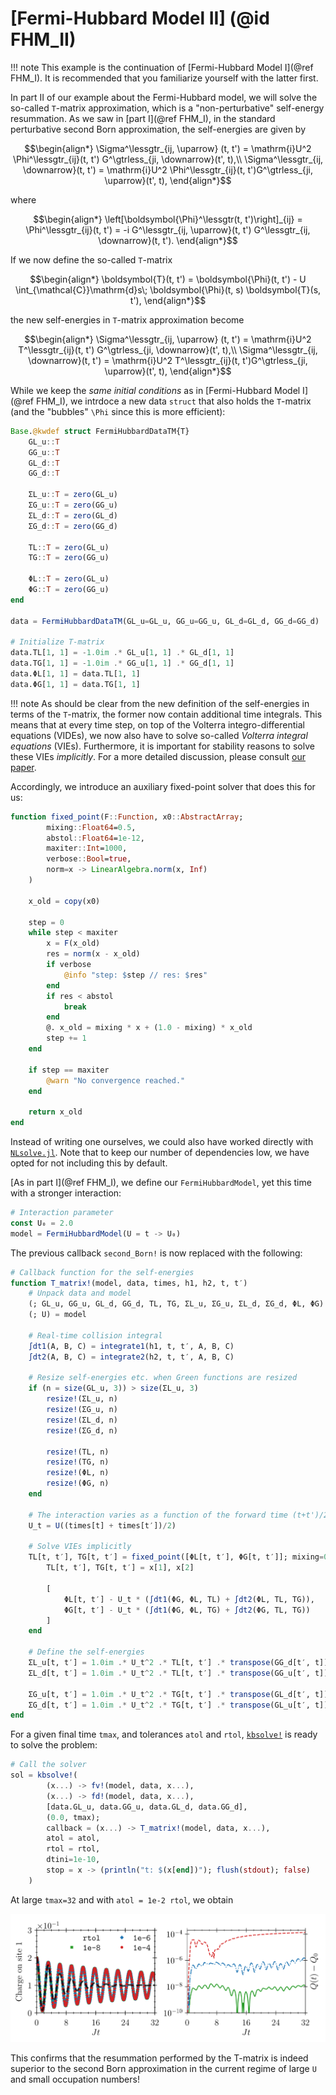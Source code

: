 # [Fermi-Hubbard Model II] (@id FHM_II)

!!! note
    This example is the continuation of [Fermi-Hubbard Model I](@ref FHM_I). It is recommended that you familiarize yourself with the latter first.

In part II of our example about the Fermi-Hubbard model, we will solve the so-called ``T``-matrix approximation, which is a "non-perturbative" self-energy resummation. As we saw in [part I](@ref FHM_I), in the standard perturbative second Born approximation, the self-energies are given by
```math
\begin{align*}
    \Sigma^\lessgtr_{ij, \uparrow}  (t, t') = \mathrm{i}U^2 \Phi^\lessgtr_{ij}(t, t') G^\gtrless_{ji, \downarrow}(t', t),\\
    \Sigma^\lessgtr_{ij, \downarrow}(t, t') = \mathrm{i}U^2 \Phi^\lessgtr_{ij}(t, t')G^\gtrless_{ji, \uparrow}(t', t),
\end{align*}
```
where
```math
\begin{align*}
    \left[\boldsymbol{\Phi}^\lessgtr(t, t')\right]_{ij} = \Phi^\lessgtr_{ij}(t, t') = -i G^\lessgtr_{ij, \uparrow}(t, t') G^\lessgtr_{ij, \downarrow}(t, t').
    \end{align*}
```
If we now define the so-called ``T``-matrix
```math
\begin{align*}
    \boldsymbol{T}(t, t') =  \boldsymbol{\Phi}(t, t') - U \int_{\mathcal{C}}\mathrm{d}s\; \boldsymbol{\Phi}(t, s) \boldsymbol{T}(s, t'),
\end{align*}
```
the new self-energies in ``T``-matrix approximation become
```math
\begin{align*}
    \Sigma^\lessgtr_{ij, \uparrow}  (t, t') = \mathrm{i}U^2 T^\lessgtr_{ij}(t, t') G^\gtrless_{ji, \downarrow}(t', t),\\
    \Sigma^\lessgtr_{ij, \downarrow}(t, t') = \mathrm{i}U^2 T^\lessgtr_{ij}(t, t')G^\gtrless_{ji, \uparrow}(t', t),
\end{align*}
```

While we keep the _same initial conditions_ as in [Fermi-Hubbard Model I](@ref FHM_I), we intrdoce a new data `struct` that also holds the ``T``-matrix (and the "bubbles" ``\Phi`` since this is more efficient):
```julia
Base.@kwdef struct FermiHubbardDataTM{T}
    GL_u::T
    GG_u::T
    GL_d::T
    GG_d::T

    ΣL_u::T = zero(GL_u)
    ΣG_u::T = zero(GG_u)
    ΣL_d::T = zero(GL_d)
    ΣG_d::T = zero(GG_d)

    TL::T = zero(GL_u)
    TG::T = zero(GG_u)

    ΦL::T = zero(GL_u)
    ΦG::T = zero(GG_u)
end

data = FermiHubbardDataTM(GL_u=GL_u, GG_u=GG_u, GL_d=GL_d, GG_d=GG_d)

# Initialize T-matrix
data.TL[1, 1] = -1.0im .* GL_u[1, 1] .* GL_d[1, 1]
data.TG[1, 1] = -1.0im .* GG_u[1, 1] .* GG_d[1, 1]
data.ΦL[1, 1] = data.TL[1, 1]
data.ΦG[1, 1] = data.TG[1, 1]
```
!!! note
    As should be clear from the new definition of the self-energies in terms of the ``T``-matrix, the former now contain additional time integrals. This means that at every time step, on top of the Volterra integro-differential equations (VIDEs), we now also have to solve so-called _Volterra integral equations_ (VIEs). Furthermore, it is important for stability reasons to solve these VIEs _implicitly_. For a more detailed discussion, please consult [our paper](https://doi.org/10.21468/SciPostPhysCore.5.2.030).

Accordingly, we introduce an auxiliary fixed-point solver that does this for us:
```julia
function fixed_point(F::Function, x0::AbstractArray; 
        mixing::Float64=0.5, 
        abstol::Float64=1e-12, 
        maxiter::Int=1000, 
        verbose::Bool=true, 
        norm=x -> LinearAlgebra.norm(x, Inf)
    )
    
    x_old = copy(x0)

    step = 0
    while step < maxiter
        x = F(x_old)
        res = norm(x - x_old)
        if verbose
            @info "step: $step // res: $res"
        end
        if res < abstol
            break
        end
        @. x_old = mixing * x + (1.0 - mixing) * x_old
        step += 1
    end

    if step == maxiter
        @warn "No convergence reached."
    end

    return x_old
end
```
Instead of writing one ourselves, we could also have worked directly with [`NLsolve.jl`](https://github.com/JuliaNLSolvers/NLsolve.jl). Note that to keep our number of dependencies low, we have opted for not including this by default.

[As in part I](@ref FHM_I), we define our `FermiHubbardModel`, yet this time with a stronger interaction:
```julia
# Interaction parameter
const U₀ = 2.0
model = FermiHubbardModel(U = t -> U₀)
```
The previous callback `second_Born!` is now replaced with the following:
```julia
# Callback function for the self-energies
function T_matrix!(model, data, times, h1, h2, t, t′)
    # Unpack data and model
    (; GL_u, GG_u, GL_d, GG_d, TL, TG, ΣL_u, ΣG_u, ΣL_d, ΣG_d, ΦL, ΦG) = data
    (; U) = model
        
    # Real-time collision integral
    ∫dt1(A, B, C) = integrate1(h1, t, t′, A, B, C)
    ∫dt2(A, B, C) = integrate2(h2, t, t′, A, B, C)
    
    # Resize self-energies etc. when Green functions are resized
    if (n = size(GL_u, 3)) > size(ΣL_u, 3)
        resize!(ΣL_u, n)
        resize!(ΣG_u, n)
        resize!(ΣL_d, n)
        resize!(ΣG_d, n)
        
        resize!(TL, n)
        resize!(TG, n)
        resize!(ΦL, n)
        resize!(ΦG, n)
    end
    
    # The interaction varies as a function of the forward time (t+t')/2
    U_t = U((times[t] + times[t′])/2)

    # Solve VIEs implicitly
    TL[t, t′], TG[t, t′] = fixed_point([ΦL[t, t′], ΦG[t, t′]]; mixing=0.5, verbose=false) do x
        TL[t, t′], TG[t, t′] = x[1], x[2]
        
        [
            ΦL[t, t′] - U_t * (∫dt1(ΦG, ΦL, TL) + ∫dt2(ΦL, TL, TG)),
            ΦG[t, t′] - U_t * (∫dt1(ΦG, ΦL, TG) + ∫dt2(ΦG, TL, TG))
        ]
    end
    
    # Define the self-energies
    ΣL_u[t, t′] = 1.0im .* U_t^2 .* TL[t, t′] .* transpose(GG_d[t′, t])
    ΣL_d[t, t′] = 1.0im .* U_t^2 .* TL[t, t′] .* transpose(GG_u[t′, t])
    
    ΣG_u[t, t′] = 1.0im .* U_t^2 .* TG[t, t′] .* transpose(GL_d[t′, t])
    ΣG_d[t, t′] = 1.0im .* U_t^2 .* TG[t, t′] .* transpose(GL_u[t′, t])
end
```
For a given final time `tmax`, and tolerances `atol` and `rtol`, [`kbsolve!`](@ref) is ready to solve the problem:
```julia
# Call the solver
sol = kbsolve!(
        (x...) -> fv!(model, data, x...),
        (x...) -> fd!(model, data, x...),
        [data.GL_u, data.GG_u, data.GL_d, data.GG_d],
        (0.0, tmax);
        callback = (x...) -> T_matrix!(model, data, x...),
        atol = atol,
        rtol = rtol,
        dtini=1e-10,
        stop = x -> (println("t: $(x[end])"); flush(stdout); false)
    )
```
At large `tmax=32` and with `atol = 1e-2 rtol`, we obtain

![Comparison of T-matrix and second Born approximations for different tolerances](../assets/FermiHubbard_II.png)

This confirms that the resummation performed by the T-matrix is indeed superior to the second Born approximation in the current regime of large ``U`` and small occupation numbers!

